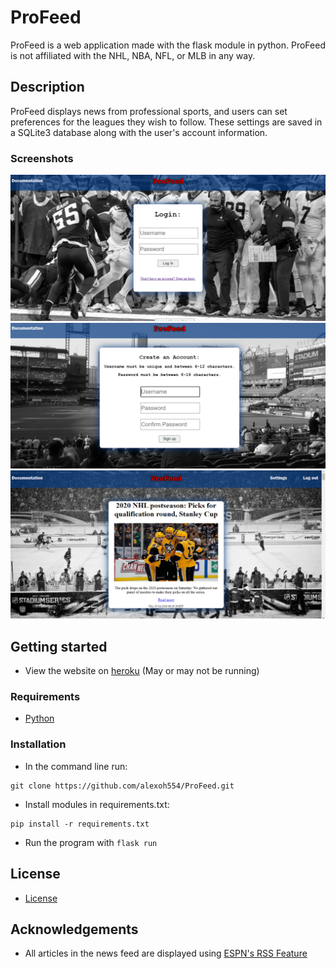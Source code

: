 # ProFeed
ProFeed is a web application made with the flask module in python. ProFeed is not affiliated with the NHL, NBA, NFL, or MLB in any way.

## Description
ProFeed displays news from professional sports, and users can set preferences for the leagues they wish to follow. These settings are saved in a SQLite3 database along with the user's account information.

### Screenshots
![Screenshot](/screenshots/login.png?raw=true)
![Screenshot](/screenshots/signup.png?raw=true)
![Screenshot](/screenshots/feed.png?raw=true)

## Getting started
* View the website on [heroku](https://alex-profeed.herokuapp.com/) (May or may not be running)
### Requirements
* [Python](https://www.python.org/)

### Installation
* In the command line run:
```
git clone https://github.com/alexoh554/ProFeed.git
```

* Install modules in requirements.txt:
```
pip install -r requirements.txt
```

* Run the program with `flask run`

## License
* [License](LICENSE.md)

## Acknowledgements
* All articles in the news feed are displayed using [ESPN's RSS Feature](https://www.espn.com/espn/news/story?page=rssinfo)
